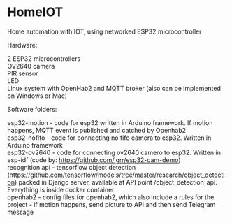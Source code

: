 # HomeIOT
Home automation with IOT, using networked ESP32 microcontroller

Hardware:

2 ESP32 microcontrollers<br/>
OV2640 camera<br/>
PIR sensor<br/>
LED<br/>
Linux system with OpenHab2 and MQTT broker (also can be implemented on Windows or Mac)

Software folders:

esp32-motion - code for esp32 written in Arduino framework. If motion happens, MQTT event is published and catched by Openhab2<br/>
esp32-nofifo - code for connecting no fifo camera to esp32. Written in Arduino framework <br/>
esp32-ov2640 - code for connecting ov2640 camero to esp32. Written in esp-idf (code by: https://github.com/igrr/esp32-cam-demo) <br/>
recognition api - tensorflow object detection (https://github.com/tensorflow/models/tree/master/research/object_detection) packed in Django server, available at API point /object_detection_api. Everything is inside docker container<br/>
openhab2 - config files for openhab2, which also include a rules for the project - if motion happens, send picture to API and then send Telegram message

